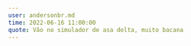 ```yaml
---
user: andersonbr.md
time: 2022-06-16 11:00:00
quote: Vão no simulador de asa delta, muito bacana
---
```

